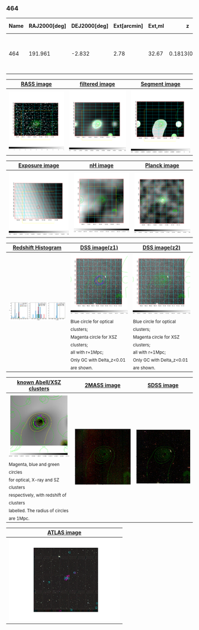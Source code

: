 <div STYLE="page-break-after: always;"></div>

### 464

|Name|RAJ2000[deg]|DEJ2000[deg] |Ext[arcmin]| Ext,ml | z | z_src| C|GC(XSZ,Delta_z<0.01)| GC(OPT,Delta_z<0.01)|GC| R_sig[arcmin] | R500[arcmin] | R500[Mpc]| CRsig[c/s] | CR500[c/s] |L500[1E44 erg/s]|F500[1E-12 erg/s/cm^2]| M500[1E14 Msun]|Tx[keV]|Cnt_sig|Beta|Rc[arcmin]|Comment|Alias|
|---|---|---|---|---|---|------|---|--------|---------|----------|---|---|---|---|---|---|---|---|---|---|---|---|---|---|
|464| 191.961| -2.832| 2.78| 32.67| 0.1813(0.005)| z1, z_xsz| B| F20, PSZ2| C, RM, W| A, C, F20, MCXC, N, PSZ2, Tar, W| 8.800| 5.785| 1.060| 0.164(0.042)| 0.155(0.039)| 2.841(0.434)| 3.076(0.470)| 4.05(0.30)| 5.38(0.25)| 44.6| 0.899(-0.121+0.073)| 6.325(-1.019+0.819)| -| k349|

|[RASS image](../image/464/464_img.pdf)|[filtered image](../image/464/464_fil.pdf)|[Segment image](../image/464/464_seg.pdf)|
|-------------------|--------------------|-------------------|
| <img src="../image/464/464_img.png" width="300">  | <img src="../image/464/464_fil.png" width="300">   | <img src="../image/464/464_seg.png" width="300">  |

|[Exposure image](../image/464/464_mex.pdf)| [nH image](../image/464/464_nh.pdf)| [Planck image](../image/464/464_p.pdf)|
|-------------------|--------------------|-------------------|
|<img src="../image/464/464_mex.png" width="300">   | <img src="../image/464/464_nh.png" width="300">    | <img src="../image/464/464_p.png" width="300"> |

|[Redshift Histogram](../image/464/464_zg.pdf) | [DSS image(z1)](../image/464/464_dss_z1.pdf)      |  [DSS image(z2)](../image/464/464_dss_z2.pdf)    |
|-------------------|--------------------|-------------------|
|<img src="../image/464/464_zg.png" width="300"> |<img src="../image/464/464_dss_z1.png" width="300"> <sub><br>Blue circle for optical clusters; <br>Magenta circle for XSZ clusters; <br>all with r=1Mpc; <br>Only GC with Delta_z<0.01 are shown. </sub>| <img src="../image/464/464_dss_z2.png" width="300"><sub><br>Blue circle for optical clusters; <br>Magenta circle for XSZ clusters; <br>all with r=1Mpc; <br>Only GC with Delta_z<0.01 are shown. </sub> |

|[known Abell/XSZ clusters](../image/464/464_gc.pdf) | [2MASS image](../image/464/464_2mass.pdf)      |[SDSS image](../image/464/464_sdss.pdf)   |
|-------------------|-------------------|-------------------|
|<img src=../image/464/464_gc.png width="300"> <br><sub>Magenta, blue and green circles <br>for optical, X-ray and SZ clusters <br>respectively, with redshift of clusters <br>labelled. The radius of circles <br>are 1Mpc.</sub>|<img src="../image/464/464_2mass.png" width="300">  | <img src="../image/464/464_sdss.png" width="300">  |

|[ATLAS image](../image/464/464_s.pdf)        |
|-------------------|
| <img src="../image/464/464_s.pdf" width="300">  |
